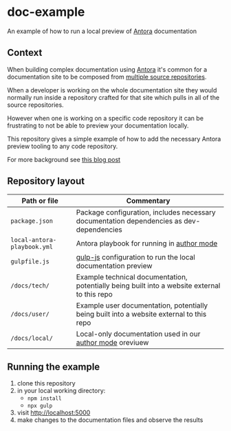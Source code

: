 # doc-example

An example of how to run a local preview of [Antora](https://docs.antora.org/antora/latest/) documentation

## Context

When building complex documentation using [Antora](https://docs.antora.org/antora/latest/) it's common for a documentation site to be composed from [multiple source repositories](https://docs.antora.org/antora/latest/content-source-repositories/).

When a developer is working on the whole documentation site they would normally run inside a repository crafted for that site which pulls in all of the source repositories.

However when one is working on a specific code repository it can be frustrating to not be able to preview your documentation locally.

This repository gives a simple example of how to add the necessary Antora preview tooling to any code repository.

For more background see [this blog post](https://www.synesthesia.co.uk/note/2022/12/02/example-of-adding-antora-local-author-preview/)

## Repository layout

|Path or file|Commentary|
|------|------|
|`package.json`|Package configuration, includes necessary documentation dependencies as dev-dependencies|
|`local-antora-playbook.yml`|Antora playbook for running in [author mode](https://docs.antora.org/antora/latest/playbook/author-mode/) |
|`gulpfile.js`|[gulp-js](https://gulpjs.com/) configuration to run the local documentation preview|
|`/docs/tech/`|Example technical documentation, potentially being built into a website external to this repo|
|`/docs/user/`|Example user documentation, potentially being built into a website external to this repo|
|`/docs/local/`|Local-only documentation used in our [author mode](https://docs.antora.org/antora/latest/playbook/author-mode/) oreviuew|

## Running the example

1. clone this repository
2. in your local working directory:
   - `npm install`
   - `npx gulp`
3. visit [http://localhost:5000](http://localhost:5000)
4. make changes to the documentation files and observe the results 
